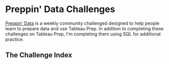 # Preppin' Data Challenges
[Preppin' Data](https://preppindata.blogspot.com/) is a weekly community challenged designed to help people learn to prepare data and use Tableau Prep. In addition to completing these challenges on Tableau Prep, I'm completing them using SQL for additional practice.

## The Challenge Index
